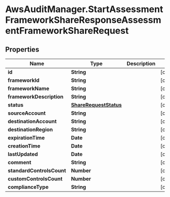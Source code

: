 # AwsAuditManager.StartAssessmentFrameworkShareResponseAssessmentFrameworkShareRequest

## Properties

Name | Type | Description | Notes
------------ | ------------- | ------------- | -------------
**id** | **String** |  | [optional] 
**frameworkId** | **String** |  | [optional] 
**frameworkName** | **String** |  | [optional] 
**frameworkDescription** | **String** |  | [optional] 
**status** | [**ShareRequestStatus**](ShareRequestStatus.md) |  | [optional] 
**sourceAccount** | **String** |  | [optional] 
**destinationAccount** | **String** |  | [optional] 
**destinationRegion** | **String** |  | [optional] 
**expirationTime** | **Date** |  | [optional] 
**creationTime** | **Date** |  | [optional] 
**lastUpdated** | **Date** |  | [optional] 
**comment** | **String** |  | [optional] 
**standardControlsCount** | **Number** |  | [optional] 
**customControlsCount** | **Number** |  | [optional] 
**complianceType** | **String** |  | [optional] 


